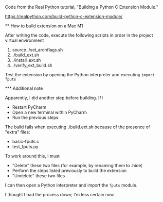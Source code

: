 Code from the Real Python tutorial, "Building a Python C Extension Module."

https://realpython.com/build-python-c-extension-module/

** How to build extension on a Mac M1

After writing the code, execute the following scripts in order 
in the project virtual environment

1. source ./set_archflags.sh
2. ./build_ext.sh
3. ./install_ext.sh
4. ./verify_ext_build.sh

Test the extension by opening the Python interpreter and executing `import fputs`

*** Additional note

Apparently, I did another step before building. If I

- Restart PyCharm
- Open a new terminal within PyCharm
- Run the previous steps

The build fails when executing ./build.ext.sh because of the presence of "extra" files:

- basic-fputs.c
- test_fputs.py

To work around this, I must

- "Delete" these two files (for example, by renaming them to <filename>.hide)
- Perform the steps listed previously to build the extension
- "Undelete" these two files

I can then open a Python interpreter and import the `fputs` module.

I thought I had the process down; I'm less certain now.